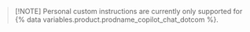 > [!NOTE] Personal custom instructions are currently only supported for {% data variables.product.prodname_copilot_chat_dotcom %}.
